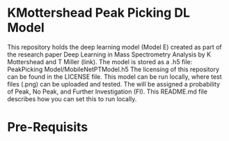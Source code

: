 # KMottershead Peak Picking DL Model
This repository holds the deep learning model (Model E) created as part of the research paper Deep Learning in Mass Spectrometry Analysis by K Mottershead and T Miller (link).
The model is stored as a .h5 file: PeakPicking Model/MobileNetPTModel.h5
The licensing of this repository can be found in the LICENSE file.
This model can be run locally, where test files (.png) can be uploaded and tested. The will be assigned a probability of Peak, No Peak, and Further Investigation (FI). This README.md file describes how you can set this to run locally. 

# Pre-Requisits
